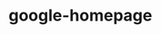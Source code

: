# google-homepage
<title>Google Homepage</title>
<base href="http://www.theodinproject.com/web-development-101/html-css?ref=lnav">